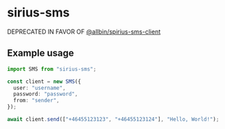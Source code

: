 # sirius-sms

DEPRECATED IN FAVOR OF [@allbin/spirius-sms-client](https://github.com/allbin/spirius-sms-client)

## Example usage

```ts
import SMS from "sirius-sms";

const client = new SMS({
  user: "username",
  password: "password",
  from: "sender",
});

await client.send(["+46455123123", "+46455123124"], "Hello, World!");
```
